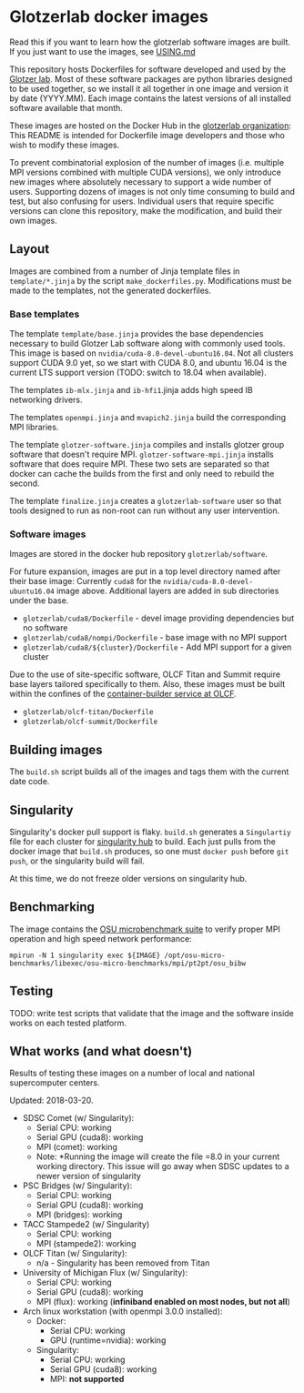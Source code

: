 # Glotzerlab docker images

Read this if you want to learn how the glotzerlab software images are built. If you just want to use the images, see [USING.md](USING.md)

This repository hosts Dockerfiles for software developed and used by the [Glotzer lab](http://glotzerlab.engin.umich.edu/home/). Most of these software packages are python libraries designed to be used together, so we install it all together in one image and version it by date (YYYY.MM). Each image contains the latest versions of all installed software available that month.

These images are hosted on the Docker Hub in the [glotzerlab organization](https://hub.docker.com/r/glotzerlab/software/): This README is intended for Dockerfile image developers and those who wish to modify these images.

To prevent combinatorial explosion of the number of images (i.e. multiple MPI versions combined with multiple CUDA versions), we only introduce new images where absolutely necessary to support a wide number of users. Supporting dozens of images is not only time consuming to build and test, but also confusing for users. Individual users that require specific versions can clone this repository, make the modification, and build their own images.

## Layout

Images are combined from a number of Jinja template files in ``template/*.jinja`` by the script ``make_dockerfiles.py``. Modifications must be made to the templates, not the generated dockerfiles.

### Base templates

The template ``template/base.jinja`` provides the base dependencies necessary to build Glotzer Lab software along with commonly used tools. This image is based on ``nvidia/cuda-8.0-devel-ubuntu16.04``. Not all clusters support CUDA 9.0 yet, so we start with CUDA 8.0, and ubuntu 16.04 is the current LTS support version (TODO: switch to 18.04 when available).

The templates ``ib-mlx.jinja`` and ``ib-hfi1``.jinja adds high speed IB networking drivers.

The templates ``openmpi.jinja`` and ``mvapich2.jinja`` build the corresponding MPI libraries.

The template ``glotzer-software.jinja`` compiles and installs glotzer group software that doesn't require MPI.
``glotzer-software-mpi.jinja`` installs software that does require MPI. These two sets are separated so that docker can
cache the builds from the first and only need to rebuild the second.

The template ``finalize.jinja`` creates a ``glotzerlab-software`` user so that tools designed to run as non-root can
run without any user intervention.

### Software images

Images are stored in the docker hub repository ``glotzerlab/software``.

For future expansion, images are put in a top level directory named after their base image: Currently ``cuda8`` for the ``nvidia/cuda-8.0-devel-ubuntu16.04`` image above. Additional layers are added in sub directories under the base.

* ``glotzerlab/cuda8/Dockerfile`` - devel image providing dependencies but no software
* ``glotzerlab/cuda8/nompi/Dockerfile`` - base image with no MPI support
* ``glotzerlab/cuda8/${cluster}/Dockerfile`` - Add MPI support for a given cluster

Due to the use of site-specific software, OLCF Titan and Summit require base layers tailored specifically to them. Also, these images must be built within the confines of the [container-builder service at OLCF](https://www.olcf.ornl.gov/container-builder/).

* ``glotzerlab/olcf-titan/Dockerfile``
* ``glotzerlab/olcf-summit/Dockerfile``

## Building images

The ``build.sh`` script builds all of the images and tags them with the current date code.

## Singularity

Singularity's docker pull support is flaky. ``build.sh`` generates a ``Singulartiy`` file for each cluster for
[singularity hub](https://www.singularity-hub.org/) to build. Each just pulls from the docker image that ``build.sh``
produces, so one must ``docker push`` before ``git push``, or the singularity build will fail.

At this time, we do not freeze older versions on singularity hub.

## Benchmarking

The image contains the [OSU microbenchmark suite](http://mvapich.cse.ohio-state.edu/benchmarks/) to verify proper MPI operation and high speed network performance:

    mpirun -N 1 singularity exec ${IMAGE} /opt/osu-micro-benchmarks/libexec/osu-micro-benchmarks/mpi/pt2pt/osu_bibw

## Testing

TODO: write test scripts that validate that the image and the software inside works on each tested platform.

## What works (and what doesn't)

Results of testing these images on a number of local and national supercomputer centers.

Updated: 2018-03-20.

* SDSC Comet (w/ Singularity):
    * Serial CPU: working
    * Serial GPU (cuda8): working
    * MPI (comet): working
    * Note: *Running the image will create the file =8.0 in your current working directory. This issue will go away when SDSC updates to a newer version of singularity
* PSC Bridges (w/ Singularity):
    * Serial CPU: working
    * Serial GPU (cuda8): working
    * MPI (bridges): working
* TACC Stampede2 (w/ Singularity)
    * Serial CPU: working
    * MPI (stampede2): working
* OLCF Titan (w/ Singularity):
    * n/a - Singularity has been removed from Titan
* University of Michigan Flux (w/ Singularity):
    * Serial CPU: working
    * Serial GPU (cuda8): working
    * MPI (flux): working (**infiniband enabled on most nodes, but not all**)
* Arch linux workstation (with openmpi 3.0.0 installed):
    * Docker:
        * Serial CPU: working
        * GPU (runtime=nvidia): working
    * Singularity:
        * Serial CPU: working
        * Serial GPU (cuda8): working
        * MPI: **not supported**

